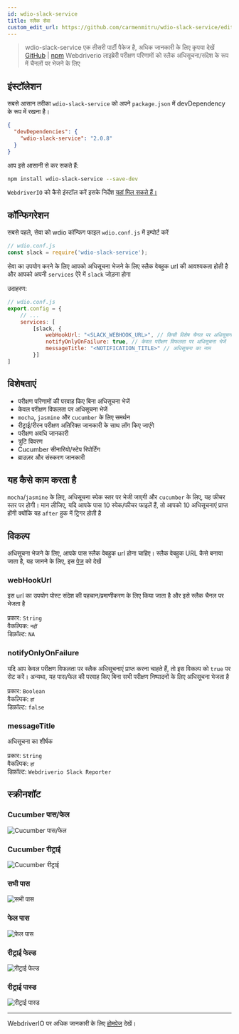 ```yaml
---
id: wdio-slack-service
title: स्लैक सेवा
custom_edit_url: https://github.com/carmenmitru/wdio-slack-service/edit/master/README.md
---
```



> wdio-slack-service एक तीसरी पार्टी पैकेज है, अधिक जानकारी के लिए कृपया देखें [GitHub](https://github.com/carmenmitru/wdio-slack-service) | [npm](https://www.npmjs.com/package/wdio-slack-service)
Webdriverio लाइब्रेरी परीक्षण परिणामों को स्लैक अधिसूचना/संदेश के रूप में चैनलों पर भेजने के लिए

## इंस्टॉलेशन

सबसे आसान तरीका `wdio-slack-service` को अपने `package.json` में devDependency के रूप में रखना है।

```json
{
  "devDependencies": {
    "wdio-slack-service": "2.0.8"
  }
}
```

आप इसे आसानी से कर सकते हैं:

```bash
npm install wdio-slack-service --save-dev
```

`WebdriverIO` को कैसे इंस्टॉल करें इसके निर्देश [यहां मिल सकते हैं।](https://webdriver.io/docs/gettingstarted.html)

## कॉन्फिगरेशन

सबसे पहले, सेवा को wdio कॉन्फिग फाइल `wdio.conf.js` में इम्पोर्ट करें

```js
// wdio.conf.js
const slack = require('wdio-slack-service');
```

सेवा का उपयोग करने के लिए आपको अधिसूचना भेजने के लिए स्लैक वेबहुक url की आवश्यकता होती है और आपको अपनी `services` ऐरे में `slack` जोड़ना होगा

उदाहरण:

```js
// wdio.conf.js
export.config = {
    // ...
    services: [
        [slack, {
            webHookUrl: "<SLACK_WEBHOOK_URL>", // किसी विशेष चैनल पर अधिसूचना पोस्ट करने के लिए उपयोग किया जाता है
            notifyOnlyOnFailure: true, // केवल परीक्षण विफलता पर अधिसूचना भेजें
            messageTitle: "<NOTIFICATION_TITLE>" // अधिसूचना का नाम
        }]
]
```
## विशेषताएं

- परीक्षण परिणामों की परवाह किए बिना अधिसूचना भेजें
- केवल परीक्षण विफलता पर अधिसूचना भेजें
- `mocha`, `jasmine` और `cucumber` के लिए समर्थन
- रीट्राई/रीरन परीक्षण अतिरिक्त जानकारी के साथ लॉग किए जाएंगे
- परीक्षण अवधि जानकारी
- त्रुटि विवरण
- Cucumber सीनारियो/स्टेप रिपोर्टिंग
- ब्राउज़र और संस्करण जानकारी

## यह कैसे काम करता है
`mocha`/`jasmine` के लिए, अधिसूचना स्पेक स्तर पर भेजी जाएगी और `cucumber` के लिए, यह फीचर स्तर पर होगी। मान लीजिए, यदि आपके पास 10 स्पेक/फीचर फाइलें हैं, तो आपको 10 अधिसूचनाएं प्राप्त होंगी क्योंकि यह `after` हुक में ट्रिगर होती है

## विकल्प

अधिसूचना भेजने के लिए, आपके पास स्लैक वेबहुक url होना चाहिए। स्लैक वेबहुक URL कैसे बनाया जाता है, यह जानने के लिए, इस [पेज](https://api.slack.com/messaging/webhooks) को देखें

### webHookUrl

इस url का उपयोग पोस्ट संदेश की पहचान/प्रमाणीकरण के लिए किया जाता है और इसे स्लैक चैनल पर भेजता है

प्रकार: `String` <br/>
वैकल्पिक: `नहीं` <br/>
डिफ़ॉल्ट: `NA`

### notifyOnlyOnFailure

यदि आप केवल परीक्षण विफलता पर स्लैक अधिसूचनाएं प्राप्त करना चाहते हैं, तो इस विकल्प को `true` पर सेट करें। अन्यथा, यह पास/फेल की परवाह किए बिना सभी परीक्षण निष्पादनों के लिए अधिसूचना भेजता है

प्रकार: `Boolean` <br/>
वैकल्पिक: `हां` <br/>
डिफ़ॉल्ट: `false`

### messageTitle

अधिसूचना का शीर्षक

प्रकार: `String` <br/>
वैकल्पिक: `हां` <br/>
डिफ़ॉल्ट: `Webdriverio Slack Reporter`

## स्क्रीनशॉट

### Cucumber पास/फेल

![Cucumber पास/फेल](https://github.com/carmenmitru/wdio-slack-service/blob/master//assets/Cucumber.PNG)

### Cucumber रीट्राई

![Cucumber रीट्राई](https://github.com/carmenmitru/wdio-slack-service/blob/master//assets/Cucumberretry.PNG)

### सभी पास

![सभी पास](https://github.com/carmenmitru/wdio-slack-service/blob/master//assets/allpass.PNG)

### फेल पास

![फेल पास](https://github.com/carmenmitru/wdio-slack-service/blob/master//assets/failpass.PNG)

### रीट्राई फेल्ड

![रीट्राई फेल्ड](https://github.com/carmenmitru/wdio-slack-service/blob/master//assets/retryfail.PNG)

### रीट्राई पास्ड

![रीट्राई पास्ड](https://github.com/carmenmitru/wdio-slack-service/blob/master//assets/retrypassed.PNG)

---

WebdriverIO पर अधिक जानकारी के लिए [होमपेज](https://webdriver.io) देखें।